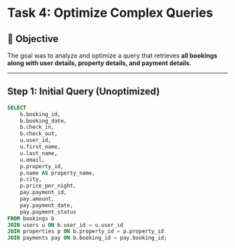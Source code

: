 # Task 4: Optimize Complex Queries

## 🎯 Objective

The goal was to analyze and optimize a query that retrieves **all bookings along with user details, property details, and payment details**.

---

## Step 1: Initial Query (Unoptimized)

```sql
SELECT
    b.booking_id,
    b.booking_date,
    b.check_in,
    b.check_out,
    u.user_id,
    u.first_name,
    u.last_name,
    u.email,
    p.property_id,
    p.name AS property_name,
    p.city,
    p.price_per_night,
    pay.payment_id,
    pay.amount,
    pay.payment_date,
    pay.payment_status
FROM bookings b
JOIN users u ON b.user_id = u.user_id
JOIN properties p ON b.property_id = p.property_id
JOIN payments pay ON b.booking_id = pay.booking_id;

```
